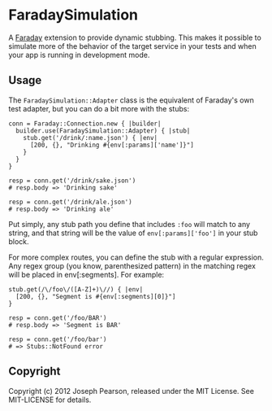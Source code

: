 # FaradaySimulation

A [Faraday]() extension to provide dynamic stubbing. This makes it possible 
to simulate more of the behavior of the target service in your tests and when
your app is running in development mode.


## Usage

The `FaradaySimulation::Adapter` class is the equivalent of Faraday's own
test adapter, but you can do a bit more with the stubs:

    conn = Faraday::Connection.new { |builder|
      builder.use(FaradaySimulation::Adapter) { |stub|
        stub.get('/drink/:name.json') { |env|
          [200, {}, "Drinking #{env[:params]['name']}"]
        }
      }
    }

    resp = conn.get('/drink/sake.json')
    # resp.body => 'Drinking sake'

    resp = conn.get('/drink/ale.json')
    # resp.body => 'Drinking ale'

Put simply, any stub path you define that includes `:foo` will match to
any string, and that string will be the value of `env[:params]['foo']` in
your stub block.

For more complex routes, you can define the stub with a regular expression.
Any regex group (you know, parenthesized pattern) in the matching regex will
be placed in env[:segments]. For example:

    stub.get(/\/foo\/([A-Z]+)\//) { |env|
      [200, {}, "Segment is #{env[:segments][0]}"]
    }

    resp = conn.get('/foo/BAR')
    # resp.body => 'Segment is BAR'

    resp = conn.get('/foo/bar')
    # => Stubs::NotFound error


## Copyright

Copyright (c) 2012 Joseph Pearson, released under the MIT License. 
See MIT-LICENSE for details.
